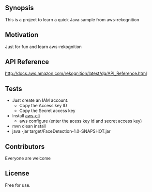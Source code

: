 ## Synopsis

This is a project to learn a quick Java sample from aws-rekognition


## Motivation

Just for fun and learn aws-rekognition


## API Reference

http://docs.aws.amazon.com/rekognition/latest/dg/API_Reference.html


## Tests

* Just create an IAM account.
    * Copy the Access key ID
    * Copy the Secret access key
* Install [aws-cli](https://s3.amazonaws.com/aws-cli/AWSCLI64.msi)
    * aws configure (enter the acess key id and secret access key)
* mvn clean install
* java -jar target/FaceDetection-1.0-SNAPSHOT.jar
 

## Contributors

Everyone are welcome

## License

Free for use.